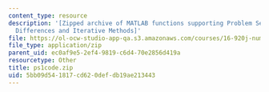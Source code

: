 ```yaml
---
content_type: resource
description: '[Zipped archive of MATLAB functions supporting Problem Set 1: Finite
  Differences and Iterative Methods]'
file: https://ol-ocw-studio-app-qa.s3.amazonaws.com/courses/16-920j-numerical-methods-for-partial-differential-equations-sma-5212-spring-2003/5bb09d541817cd620defdb19ae213443_ps1code.zip
file_type: application/zip
parent_uid: ec0af9e5-2ef4-9819-c6d4-70e2856d419a
resourcetype: Other
title: ps1code.zip
uid: 5bb09d54-1817-cd62-0def-db19ae213443
---
```

